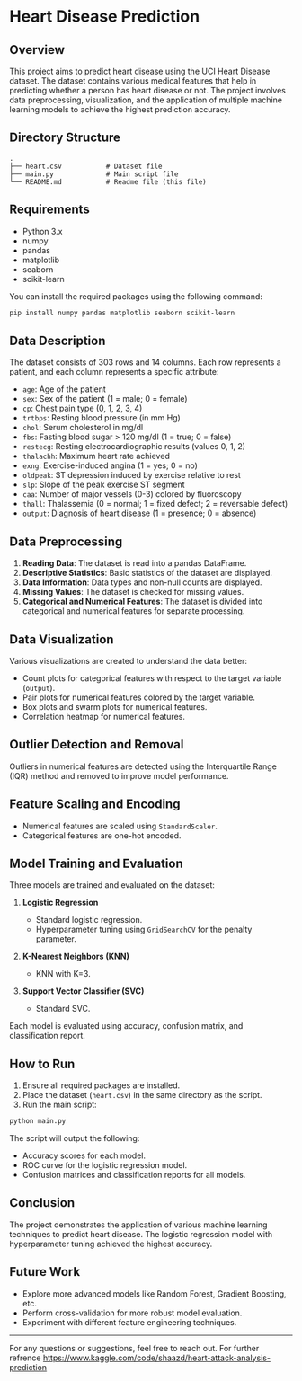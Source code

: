 # Heart Disease Prediction

## Overview

This project aims to predict heart disease using the UCI Heart Disease dataset. The dataset contains various medical features that help in predicting whether a person has heart disease or not. The project involves data preprocessing, visualization, and the application of multiple machine learning models to achieve the highest prediction accuracy.

## Directory Structure

```
.
├── heart.csv           # Dataset file
├── main.py             # Main script file
└── README.md           # Readme file (this file)
```

## Requirements

- Python 3.x
- numpy
- pandas
- matplotlib
- seaborn
- scikit-learn

You can install the required packages using the following command:

```sh
pip install numpy pandas matplotlib seaborn scikit-learn
```

## Data Description

The dataset consists of 303 rows and 14 columns. Each row represents a patient, and each column represents a specific attribute:

- `age`: Age of the patient
- `sex`: Sex of the patient (1 = male; 0 = female)
- `cp`: Chest pain type (0, 1, 2, 3, 4)
- `trtbps`: Resting blood pressure (in mm Hg)
- `chol`: Serum cholesterol in mg/dl
- `fbs`: Fasting blood sugar > 120 mg/dl (1 = true; 0 = false)
- `restecg`: Resting electrocardiographic results (values 0, 1, 2)
- `thalachh`: Maximum heart rate achieved
- `exng`: Exercise-induced angina (1 = yes; 0 = no)
- `oldpeak`: ST depression induced by exercise relative to rest
- `slp`: Slope of the peak exercise ST segment
- `caa`: Number of major vessels (0-3) colored by fluoroscopy
- `thall`: Thalassemia (0 = normal; 1 = fixed defect; 2 = reversable defect)
- `output`: Diagnosis of heart disease (1 = presence; 0 = absence)

## Data Preprocessing

1. **Reading Data**: The dataset is read into a pandas DataFrame.
2. **Descriptive Statistics**: Basic statistics of the dataset are displayed.
3. **Data Information**: Data types and non-null counts are displayed.
4. **Missing Values**: The dataset is checked for missing values.
5. **Categorical and Numerical Features**: The dataset is divided into categorical and numerical features for separate processing.

## Data Visualization

Various visualizations are created to understand the data better:
- Count plots for categorical features with respect to the target variable (`output`).
- Pair plots for numerical features colored by the target variable.
- Box plots and swarm plots for numerical features.
- Correlation heatmap for numerical features.

## Outlier Detection and Removal

Outliers in numerical features are detected using the Interquartile Range (IQR) method and removed to improve model performance.

## Feature Scaling and Encoding

- Numerical features are scaled using `StandardScaler`.
- Categorical features are one-hot encoded.

## Model Training and Evaluation

Three models are trained and evaluated on the dataset:

1. **Logistic Regression**
   - Standard logistic regression.
   - Hyperparameter tuning using `GridSearchCV` for the penalty parameter.

2. **K-Nearest Neighbors (KNN)**
   - KNN with K=3.

3. **Support Vector Classifier (SVC)**
   - Standard SVC.

Each model is evaluated using accuracy, confusion matrix, and classification report.

## How to Run

1. Ensure all required packages are installed.
2. Place the dataset (`heart.csv`) in the same directory as the script.
3. Run the main script:

```sh
python main.py
```

The script will output the following:
- Accuracy scores for each model.
- ROC curve for the logistic regression model.
- Confusion matrices and classification reports for all models.

## Conclusion

The project demonstrates the application of various machine learning techniques to predict heart disease. The logistic regression model with hyperparameter tuning achieved the highest accuracy.

## Future Work

- Explore more advanced models like Random Forest, Gradient Boosting, etc.
- Perform cross-validation for more robust model evaluation.
- Experiment with different feature engineering techniques.

---

For any questions or suggestions, feel free to reach out.
For further refrence https://www.kaggle.com/code/shaazd/heart-attack-analysis-prediction
